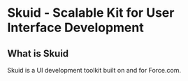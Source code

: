 Skuid - Scalable Kit for User Interface Development
===================================================

What is Skuid
-------------

Skuid is a UI development toolkit built on and for Force.com.